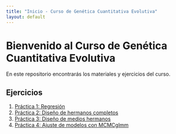 ```yaml
---
title: "Inicio - Curso de Genética Cuantitativa Evolutiva"
layout: default
---
```


# Bienvenido al Curso de Genética Cuantitativa Evolutiva

En este repositorio encontrarás los materiales y ejercicios del curso.

## Ejercicios

1. [Práctica 1: Regresión](./Practica1.html)
2. [Práctica 2: Diseño de hermanos completos](./Practica2anova.html)
3. [Práctica 3: Diseño de medios hermanos](./Practica2.html)
4. [Práctica 4: Ajuste de modelos con MCMCglmm](./Practica4.html)


